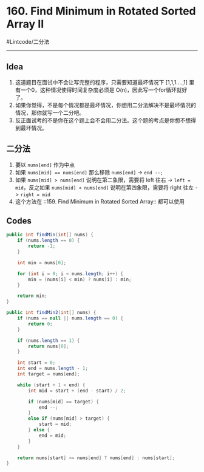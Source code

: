 # 160. Find Minimum in Rotated Sorted Array II
#Lintcode/二分法
- - - -
## Idea
1. 这道题目在面试中不会让写完整的程序，只需要知道最坏情况下 [1,1,1....,1] 里有一个0，这种情况使得时间复杂度必须是 O(n)，因此写一个for循环就好了。
2. 如果你觉得，不是每个情况都是最坏情况，你想用二分法解决不是最坏情况的情况，那你就写一个二分吧。
3. 反正面试考的不是你在这个题上会不会用二分法。这个题的考点是你想不想得到最坏情况。

## 二分法
1. 要以 `nums[end]` 作为中点
2. 如果 `nums[mid] == nums[end]` 那么移除 `nums[end]` -> `end --;`
3. 如果 `nums[mid] > nums[end]` 说明在第二象限，需要将 left 往右 -> `left = mid`，反之如果 `nums[mid] < nums[end]` 说明在第四象限，需要将 right 往左 -> `right = mid`
4. 这个方法在 ::159. Find Minimum in Rotated Sorted Array:: 都可以使用

## Codes
```java
public int findMin(int[] nums) {
    if (nums.length == 0) {
        return -1;
    }

    int min = nums[0];

    for (int i = 0; i < nums.length; i++) {
        min = (nums[i] < min) ? nums[i] : min;
    }

    return min;
}
```

```java
public int findMin2(int[] nums) {
    if (nums == null || nums.length == 0) {
        return 0;
    }

    if (nums.length == 1) {
        return nums[0];
    }

    int start = 0;
    int end = nums.length - 1;
    int target = nums[end];

    while (start + 1 < end) {
        int mid = start + (end - start) / 2;

        if (nums[mid] == target) {
            end --;
        }
        else if (nums[mid] > target) {
            start = mid;
        } else {
            end = mid;
        }
    }

    return nums[start] >= nums[end] ? nums[end] : nums[start];
}
```
